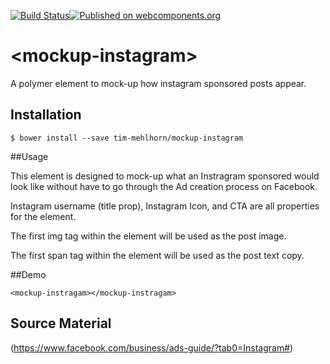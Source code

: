 [![Build Status](https://travis-ci.org/tim-mehlhorn/mockup-instagram.svg?branch=master)](https://travis-ci.org/tim-mehlhorn/mockup-instagram)[![Published on webcomponents.org](https://img.shields.io/badge/webcomponents.org-published-blue.svg)](https://beta.webcomponents.org/element/owner/my-element)

# \<mockup-instagram\>

A polymer element to mock-up how instagram sponsored posts appear.

## Installation

```
$ bower install --save tim-mehlhorn/mockup-instagram
```

##Usage

This element is designed to mock-up what an Instragram sponsored would look like without have to go through the Ad creation process on Facebook.

Instagram username (title prop), Instagram Icon, and CTA are all properties for the element.

The first img tag within the element will be used as the post image.

The first span tag within the element will be used as the post text copy.

##Demo
<!--
```
<custom-element-demo>
  <template>
    <link rel="import" href="mockup-instragam.html">
    <next-code-block></next-code-block>
  </template>
</custom-element-demo>
```
-->
```
<mockup-instragam></mockup-instragam>
```

## Source Material 

(https://www.facebook.com/business/ads-guide/?tab0=Instagram#)
